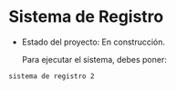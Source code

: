 <h1> Sistema de Registro</h1>

- Estado del proyecto: En construcción.

  Para ejecutar el sistema, debes poner:

 ~~~npm install react~~~
sistema de registro 2
